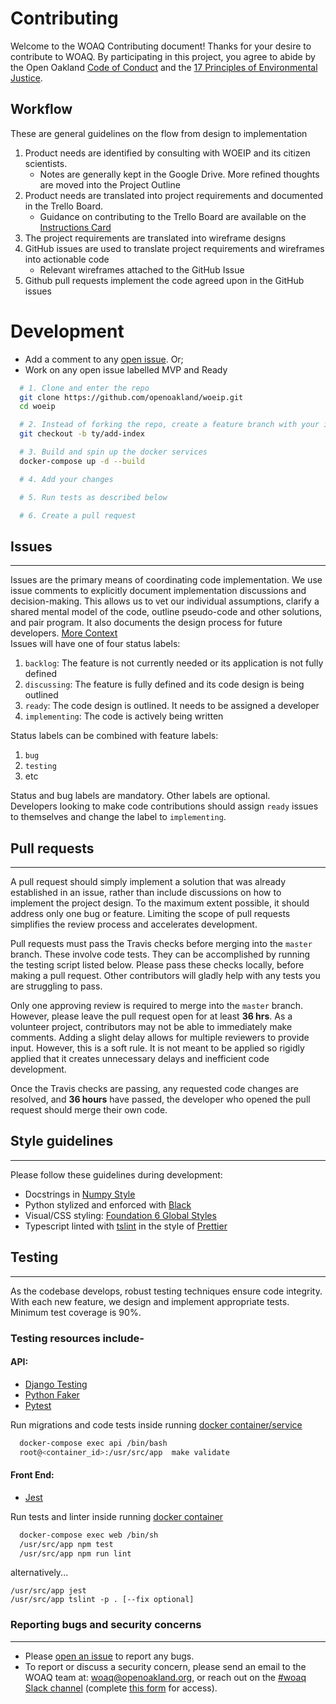 # Contributing
Welcome to the WOAQ Contributing document! Thanks for your desire to contribute to WOAQ. By participating in this project, you agree to abide by the Open Oakland [Code of Conduct](https://github.com/openoakland/woeip/blob/master/.github/code_of_conduct.md) and the [17 Principles of Environmental Justice](https://www.ejnet.org/ej/principles.html).

## Workflow
These are general guidelines on the flow from design to implementation
1. Product needs are identified by consulting with WOEIP and its citizen scientists.
   - Notes are generally kept in the Google Drive. More refined thoughts are moved into the Project Outline
2. Product needs are translated into project requirements and documented in the Trello Board.
   - Guidance on contributing to the Trello Board are available on the [Instructions Card](https://trello.com/c/msbASe3F)
3. The project requirements are translated into wireframe designs
4. GitHub issues are used to translate project requirements and wireframes into actionable code
   - Relevant wireframes attached to the GitHub Issue
5. Github pull requests implement the code agreed upon in the GitHub issues

# Development
- Add a comment to any [open issue](https://github.com/openoakland/woeip/issues?utf8=%E2%9C%93&q=is%3Aopen++). Or;
- Work on any open issue labelled MVP and Ready

```bash
  # 1. Clone and enter the repo
  git clone https://github.com/openoakland/woeip.git
  cd woeip

  # 2. Instead of forking the repo, create a feature branch with your initials and a description, e.g. ty/add-index
  git checkout -b ty/add-index

  # 3. Build and spin up the docker services
  docker-compose up -d --build

  # 4. Add your changes

  # 5. Run tests as described below

  # 6. Create a pull request
```

## Issues
---------------
Issues are the primary means of coordinating code implementation. We use issue comments to explicitly document implementation discussions and decision-making. This allows us to vet our individual assumptions, clarify a shared mental model of the code, outline pseudo-code and other solutions, and pair program. It also documents the design process for future developers. [More Context](https://medium.com/@copyconstruct/effective-mental-models-for-code-and-systems-7c55918f1b3e) <br>
Issues will have one of four status labels:
1. `backlog`: The feature is not currently needed or its application is not fully defined
2. `discussing`: The feature is fully defined and its code design is being outlined
3. `ready`: The code design is outlined. It needs to be assigned a developer
4. `implementing`: The code is actively being written

Status labels can be combined with feature labels:
1. `bug`
2. `testing`
3. etc

Status and bug labels are mandatory. Other labels are optional.<br>
Developers looking to make code contributions should assign `ready` issues to themselves and change the label to `implementing`.


## Pull requests
---------------
A pull request should simply implement a solution that was already established in an issue, rather than include discussions on how to implement the project design. To the maximum extent possible, it should address only one bug or feature. Limiting the scope of pull requests simplifies the review process and accelerates development.

Pull requests must pass the Travis checks before merging into the `master` branch. These involve code tests. They can be accomplished by running the testing script listed below. Please pass these checks locally, before making a pull request. Other contributors will gladly help with any tests you are struggling to pass.

Only one approving review is required to merge into the `master` branch. However, please leave the pull request open for at least **36 hrs**. As a volunteer project, contributors may not be able to immediately make comments. Adding a slight delay allows for multiple reviewers to provide input. However, this is a soft rule. It is not meant to be applied so rigidly applied that it creates unnecessary delays and inefficient code development.

Once the Travis checks are passing, any requested code changes are resolved, and **36 hours** have passed, the developer who opened the pull request should merge their own code.

## Style guidelines
---------------
Please follow these guidelines during development:
- Docstrings in [Numpy Style](https://sphinxcontrib-napoleon.readthedocs.io/en/latest/example_numpy.html#example-numpy)
- Python stylized and enforced with [Black](https://github.com/ambv/black)
- Visual/CSS styling: [Foundation 6 Global Styles](https://foundation.zurb.com/sites/docs/global.html)
- Typescript linted with [tslint](https://www.npmjs.com/package/tslint) in the style of [Prettier](https://prettier.io/)

## Testing
---------------
As the codebase develops, robust testing techniques ensure code integrity. With each new feature, we design and implement
appropriate tests. Minimum test coverage is 90%.

### Testing resources include-  
#### API:
- [Django Testing](https://docs.djangoproject.com/en/3.0/topics/testing/)
- [Python Faker](https://faker.readthedocs.io/en/master/)
- [Pytest](https://docs.pytest.org/en/latest/)

Run migrations and code tests inside running [docker container/service](#development)
```bash
  docker-compose exec api /bin/bash  
  root@<container_id>:/usr/src/app  make validate
```
#### Front End:
- [Jest](https://jestjs.io/)

Run tests and linter inside running [docker container](#development)
```bash
  docker-compose exec web /bin/sh  
  /usr/src/app npm test
  /usr/src/app npm run lint
```
alternatively...
```
/usr/src/app jest
/usr/src/app tslint -p . [--fix optional]
```

### Reporting bugs and security concerns
---------------
- Please [open an issue](https://github.com/openoakland/woeip/issues/new?assignees=&labels=&template=bug_report.md&title=) to report any bugs.<br>
- To report or discuss a security concern,
please send an email to the WOAQ team at:
[woaq@openoakland.org](mailto:woaq@openoakland.org), or reach out on the [#woaq Slack channel](https://openoakland.slack.com/) (complete [this form](https://docs.google.com/forms/d/e/1FAIpQLSee_qdE0qCmhufJC94MmSRVDLPAhhFJO4QMzuC31Kh0lxI_Mg/viewform) for access).
